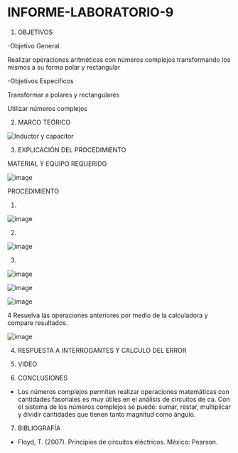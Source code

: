 # INFORME-LABORATORIO-9

1. OBJETIVOS

  -Objetivo General.
  
  Realizar operaciones aritméticas con números complejos transformando los mismos a su forma polar y rectangular 
  
  -Objetivos Especificos
  
  Transformar a polares y rectangulares 
  
  Utilizar números complejos

  
2. MARCO TEÓRICO 

![Inductor y capacitor](https://user-images.githubusercontent.com/93899720/155157522-3e615cc2-ef0f-48ef-a8d5-cb53c576c562.jpg)

3. EXPLICACIÓN DEL PROCEDIMIENTO

MATERIAL Y EQUIPO REQUERIDO

![image](https://user-images.githubusercontent.com/93899720/154992439-c282cfaa-9233-4f12-ad52-fbace5569c26.png)

PROCEDIMIENTO

1.

![image](https://user-images.githubusercontent.com/93899720/155045799-058f3f69-765f-4b33-ba23-d84e2c37a9d5.png)

2.

![image](https://user-images.githubusercontent.com/93899720/155045944-d6e5f554-2b99-42c7-9dae-8ee20a81e5cf.png)

3.

![image](https://user-images.githubusercontent.com/93899720/155047258-1c91fc55-75e4-4adc-83b9-04c6ea54bd2e.png)

![image](https://user-images.githubusercontent.com/93899720/155162109-8c929b81-42a7-4572-84c5-d0ef4e511435.png)

![image](https://user-images.githubusercontent.com/93899720/155045425-8eccfd10-1276-4ea9-8dfc-fb53563f0a80.png)

4 Resuelva las operaciones anteriores por medio de la calculadora y compare resultados.

![image](https://user-images.githubusercontent.com/93899720/155160507-32817cb2-7bf6-4d4a-ba3d-02178d052e62.png)


4. RESPUESTA A INTERROGANTES Y CALCULO DEL ERROR


5. VIDEO


6. CONCLUSIONES

-	Los números complejos permiten realizar operaciones matemáticas con cantidades fasoriales es muy útiles en el análisis de circuitos de ca. Con el sistema de los números complejos se puede: sumar, restar, multiplicar y dividir cantidades que tienen tanto magnitud como ángulo.

7. BIBLIOGRAFÍA

-	Floyd, T. (2007). Principios de circuitos eléctricos. México: Pearson.
